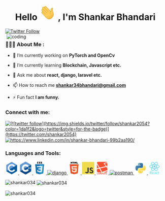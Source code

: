 <h1 align="center">Hello <img src="https://raw.githubusercontent.com/ABSphreak/ABSphreak/master/gifs/Hi.gif" style="width ="100" height="50"; display: inline-block;" data-target="animated-image.originalImage"> , I'm Shankar Bhandari</h1>



[![Twitter Follow](https://img.shields.io/twitter/follow/shankar2054?color=1DA1F2&logo=twitter&style=for-the-badge)](https://twitter.com/Shankar2054)
<img align="right" width="500px" src="https://camo.githubusercontent.com/a4c584bce1c41271485d28f92aaf9f581b3c88b68ca723b6edfd58b4ba988c2b/68747470733a2f2f63646e2e6472696262626c652e636f6d2f75736572732f313138373833362f73637265656e73686f74732f363533393432392f70726f6772616d65722e676966" alt="coding">

 <h3 align="left">👨🏻‍💻 About Me :</h3>
 

- 🔭 I’m currently working on **PyTorch and OpenCv**

- 🌱 I’m currently learning **Blockchain, Javascript etc.**

- 💬 Ask me about **react, django, laravel etc.**

- 📫 How to reach me **shankar34bhandari@gmail.com**

- ⚡ Fun fact **I am funny.**

<h3 align="left">Connect with me:</h3>
<p align="left">
<a href="https://twitter.com/[![twitter follow](https://img.shields.io/twitter/follow/shankar2054?color=1da1f2&logo=twitter&style=for-the-badge)](https://twitter.com/shankar2054)" target="blank"><img align="center" src="https://raw.githubusercontent.com/rahuldkjain/github-profile-readme-generator/master/src/images/icons/Social/twitter.svg" alt="[![twitter follow](https://img.shields.io/twitter/follow/shankar2054?color=1da1f2&logo=twitter&style=for-the-badge)](https://twitter.com/shankar2054)" height="30" width="40" /></a>
<a href="https://www.linkedin.com/in/shankar-bhandari-99b2aa190/" target="blank"><img align="center" src="https://raw.githubusercontent.com/rahuldkjain/github-profile-readme-generator/master/src/images/icons/Social/linked-in-alt.svg" alt="https://www.linkedin.com/in/shankar-bhandari-99b2aa190/" height="30" width="40" /></a>
</p>

<h3 align="left">Languages and Tools:</h3>
<p align="left"> 
<a href="https://www.cprogramming.com/" target="_blank" rel="noreferrer"> <img src="https://raw.githubusercontent.com/devicons/devicon/master/icons/c/c-original.svg" alt="c" width="40" height="40"/> </a> 
<a href="https://www.w3schools.com/cpp/" target="_blank" rel="noreferrer"> <img src="https://raw.githubusercontent.com/devicons/devicon/master/icons/cplusplus/cplusplus-original.svg" alt="cplusplus" width="40" height="40"/> </a> 
<a href="https://www.w3schools.com/css/" target="_blank" rel="noreferrer"> <img src="https://raw.githubusercontent.com/devicons/devicon/master/icons/css3/css3-original-wordmark.svg" alt="css3" width="40" height="40"/> </a> 
<a href="https://www.djangoproject.com/" target="_blank" rel="noreferrer"> <img src="https://cdn.worldvectorlogo.com/logos/django.svg" alt="django" width="40" height="40"/> </a> 
<a href="https://www.w3.org/html/" target="_blank" rel="noreferrer"> <img src="https://raw.githubusercontent.com/devicons/devicon/master/icons/html5/html5-original-wordmark.svg" alt="html5" width="40" height="40"/> </a> 
<a href="https://developer.mozilla.org/en-US/docs/Web/JavaScript" target="_blank" rel="noreferrer"> <img src="https://raw.githubusercontent.com/devicons/devicon/master/icons/javascript/javascript-original.svg" alt="javascript" width="40" height="40"/> </a> 
<a href="https://laravel.com/" target="_blank" rel="noreferrer"> <img src="https://raw.githubusercontent.com/devicons/devicon/master/icons/laravel/laravel-plain-wordmark.svg" alt="laravel" width="40" height="40"/> </a> 
<a href="https://postman.com" target="_blank" rel="noreferrer"> <img src="https://www.vectorlogo.zone/logos/getpostman/getpostman-icon.svg" alt="postman" width="40" height="40"/> </a> 
<a href="https://www.python.org" target="_blank" rel="noreferrer"> <img src="https://raw.githubusercontent.com/devicons/devicon/master/icons/python/python-original.svg" alt="python" width="40" height="40"/> </a> 
<a href="https://reactjs.org/" target="_blank" rel="noreferrer"> <img src="https://raw.githubusercontent.com/devicons/devicon/master/icons/react/react-original-wordmark.svg" alt="react" width="40" height="40"/> </a> 
</p>

<p><img align="left" src="https://github-readme-stats.vercel.app/api/top-langs?username=shankar034&show_icons=true&locale=en&layout=compact" alt="shankar034" /></p>

<p>&nbsp;<img align="center" src="https://github-readme-stats.vercel.app/api?username=shankar034&show_icons=true&locale=en" alt="shankar034" /></p>

<p><img align="center" src="https://github-readme-streak-stats.herokuapp.com/?user=shankar034&" alt="shankar034" /></p>
